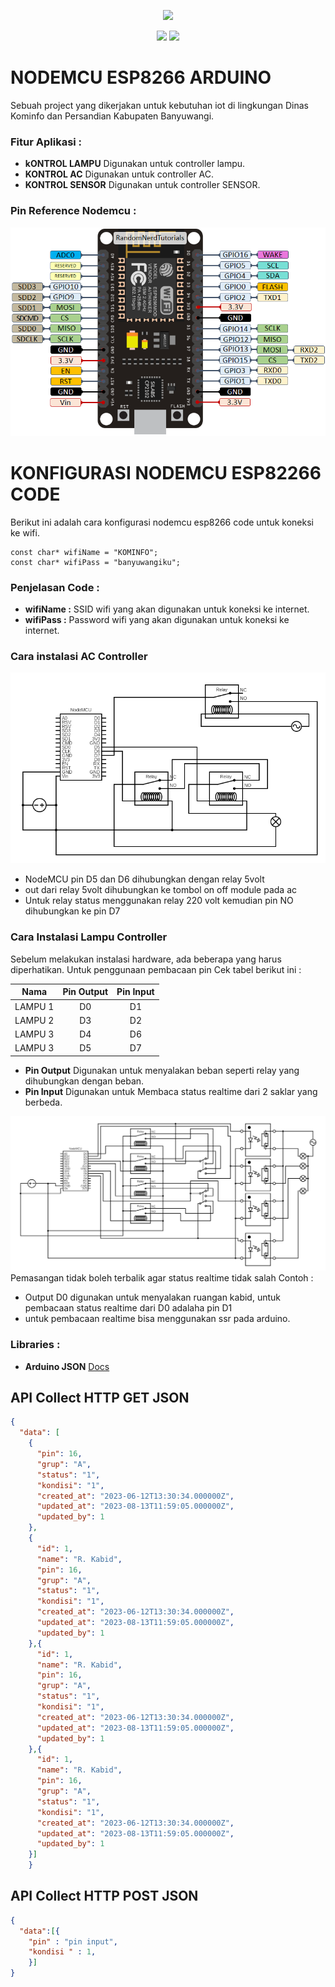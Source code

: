 <p align="center"><a href="https://nandateknik.my.id" target="_blank"><img src="https://blogger.googleusercontent.com/img/a/AVvXsEjwJW1smTUSgRIsdJLF7v4Pbwu3TwFTdFwpRkWTLcdu-esrY-MbY54D8YC5I-IPGiKzb5war06-wlcRr2HAfhId2_mHeQXUDc-B046j4tRZAv04Z-DcbxaVmEwNu9uBeG81M1zQO63du49VSIx2RzPjWtqB8eWYU5jH1F5tT8eJ6ZMOzpcEtcWw5ycz=s548" width="400"></a></p>

<p align="center">
<a href="#"><img src="https://img.shields.io/badge/PRODUCTION-V.2-%3CCOLOR%3E.svg"></a>
<a href="#"><img src="https://img.shields.io/badge/BY-NANDADEV-blue"></a>
</p>

# NODEMCU ESP8266 ARDUINO


Sebuah project yang dikerjakan untuk kebutuhan iot di lingkungan Dinas Kominfo dan Persandian Kabupaten Banyuwangi.

### Fitur Aplikasi :
- **kONTROL LAMPU** Digunakan untuk controller lampu.
- **KONTROL AC** Digunakan untuk controller AC.
- **KONTROL SENSOR** Digunakan untuk controller SENSOR.

### Pin Reference Nodemcu :

![alt text](https://github.com/nandateknik/kominfoiot_arduino/blob/master/img/nodemcu.webp?raw=true)


# KONFIGURASI NODEMCU ESP82266 CODE
Berikut ini adalah cara konfigurasi nodemcu esp8266 code untuk koneksi ke wifi.

```Ino
const char* wifiName = "KOMINFO";
const char* wifiPass = "banyuwangiku";

```

### Penjelasan Code :
- **wifiName :** SSID wifi yang akan digunakan untuk koneksi ke internet.
- **wifiPass :** Password wifi yang akan digunakan untuk koneksi ke internet.


### Cara instalasi AC Controller
![alt text](https://github.com/nandateknik/kominfoiot_arduino/blob/master/img/accontroller.png?raw=true)
- NodeMCU pin D5 dan D6 dihubungkan dengan relay 5volt
- out dari relay 5volt dihubungkan ke tombol on off module pada ac
- Untuk relay status menggunakan relay 220 volt kemudian pin NO dihubungkan ke pin D7

### Cara Instalasi Lampu Controller
Sebelum melakukan instalasi hardware, ada beberapa yang harus diperhatikan. Untuk penggunaan pembacaan pin Cek tabel berikut ini :

| Nama         | Pin Output | Pin Input  |
| -----------  |:--:|:--:|
| LAMPU 1      | D0 | D1 |
| LAMPU 2      | D3 | D2 |
| LAMPU 3      | D4 | D6 |
| LAMPU 3      | D5 | D7 |

- **Pin Output** Digunakan untuk menyalakan beban seperti relay yang dihubungkan dengan beban.
- **Pin Input** Digunakan untuk Membaca status realtime dari 2 saklar yang berbeda.

![alt text](https://github.com/nandateknik/kominfoiot_arduino/blob/master/img/lampucontroller.png?raw=true)
Pemasangan tidak boleh terbalik agar status realtime tidak salah Contoh :
- Output D0 digunakan untuk menyalakan ruangan kabid, untuk pembacaan status realtime dari D0 adalaha pin D1
- untuk pembacaan realtime bisa menggunakan ssr pada arduino.

### Libraries :
- **Arduino JSON** [Docs](https://arduinojson.org/v6/doc/)

## API Collect HTTP GET JSON
```Json
{
  "data": [
    {
      "pin": 16,
      "grup": "A",
      "status": "1",
      "kondisi": "1",
      "created_at": "2023-06-12T13:30:34.000000Z",
      "updated_at": "2023-08-13T11:59:05.000000Z",
      "updated_by": 1
    },
    {
      "id": 1,
      "name": "R. Kabid",
      "pin": 16,
      "grup": "A",
      "status": "1",
      "kondisi": "1",
      "created_at": "2023-06-12T13:30:34.000000Z",
      "updated_at": "2023-08-13T11:59:05.000000Z",
      "updated_by": 1
    },{
      "id": 1,
      "name": "R. Kabid",
      "pin": 16,
      "grup": "A",
      "status": "1",
      "kondisi": "1",
      "created_at": "2023-06-12T13:30:34.000000Z",
      "updated_at": "2023-08-13T11:59:05.000000Z",
      "updated_by": 1
    },{
      "id": 1,
      "name": "R. Kabid",
      "pin": 16,
      "grup": "A",
      "status": "1",
      "kondisi": "1",
      "created_at": "2023-06-12T13:30:34.000000Z",
      "updated_at": "2023-08-13T11:59:05.000000Z",
      "updated_by": 1
    }]
    }
```

## API Collect HTTP POST JSON
```Json
{
  "data":[{
    "pin" : "pin input",
    "kondisi " : 1,
    }]
}
```





